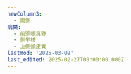 ```yaml
---
newColumn3:
  - 両側
病巣:
  - 前頭眼窩野
  - 側坐核
  - 上側頭皮質
lastmod: '2025-03-09'
last_edited: 2025-02-27T00:00:00.000Z
---
```



